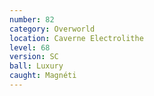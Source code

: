 ```yaml
---
number: 82
category: Overworld
location: Caverne Electrolithe
level: 68
version: SC
ball: Luxury
caught: Magnéti
---
```

